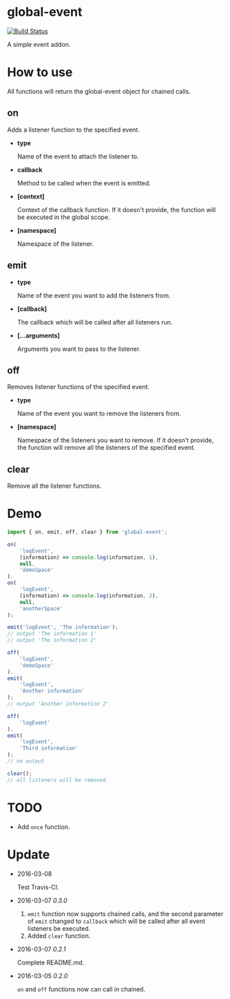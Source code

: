 # global-event
[![Build Status](https://travis-ci.org/RequireSun/global-event.svg?branch=master)](https://travis-ci.org/RequireSun/global-event)

A simple event addon.

# How to use

All functions will return the global-event object for chained calls.
## on

Adds a listener function to the specified event.
+ __type__ 
   
  Name of the event to attach the listener to.
+ __callback__ 

  Method to be called when the event is emitted.
+ __[context]__ 

  Context of the callback function.
  If it doesn't provide, the function will be executed in the global scope.
+ __[namespace]__

  Namespace of the listener.
     
## emit

+ __type__

  Name of the event you want to add the listeners from.
+ __[callback]__

  The callback which will be called after all listeners run.
+ __[...arguments]__

  Arguments you want to pass to the listener.
     
## off

Removes listener functions of the specified event.
+ __type__ 

  Name of the event you want to remove the listeners from.
+ __[namespace]__ 

  Namespace of the listeners you want to remove. 
  If it doesn't provide, the function will remove all the listeners of the specified event.

## clear

Remove all the listener functions.

# Demo

```javascript
import { on, emit, off, clear } from 'global-event';

on(
    'logEvent', 
    (information) => console.log(information, 1), 
    null, 
    'demoSpace'
).
on(
    'logEvent', 
    (information) => console.log(information, 2),
    null,
    'anotherSpace'
);

emit('logEvent', 'The information');
// output 'The information 1'
// output 'The information 2'

off(
    'logEvent',
    'demoSpace'
).
emit(
    'logEvent',
    'Another information'
);
// output 'Another information 2'

off(
    'logEvent'
).
emit(
    'logEvent',
    'Third information'
);
// no output

clear();
// all listeners will be removed
```

# TODO

+ Add `once` function.

# Update

+ 2016-03-08

  Test Travis-CI.
+ 2016-03-07 _0.3.0_

  1. `emit` function now supports chained calls, and the second parameter of `emit` changed to `callback` which will be called after all event listeners be executed.
  2. Added `clear` function.
+ 2016-03-07 _0.2.1_

  Complete README.md.
+ 2016-03-05 _0.2.0_

  `on` and `off` functions now can call in chained.